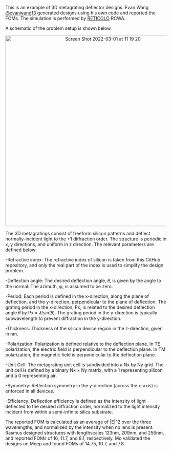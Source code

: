 This is an example of 3D metagrating deflector designs. Evan Wang [@evanwang13](https://github.com/evanwang13) generated designs using his own code and reported the FOMs. The simulation is performed by [RETICOLO](https://www.lp2n.institutoptique.fr/equipes-de-recherche-du-lp2n/light-complex-nanostructures) RCWA. 

A schematic of the problem setup is shown below. 

<p align="center">
<img width="594" alt="Screen Shot 2022-03-01 at 11 19 20" src="https://user-images.githubusercontent.com/25192039/156206561-cd0fe0f2-a889-49c8-a377-ee085f62df20.png">
</p>


The 3D metagratings consist of freeform silicon patterns and deflect normally-incident light to the +1 diffraction order. The structure is periodic in x, y directions, and uniform in z direction. The relevant parameters are defined below:

-Refractive index: The refractive index of silicon is taken from this GitHub repository, and only the real part of the index is used to simplify the design problem.

-Deflection angle: The desired deflection angle, 𝜃, is given by the angle to the normal. The azimuth, φ, is assumed to be zero.

-Period: Each period is defined in the x-direction, along the plane of deflection, and the y-direction, perpendicular to the plane of deflection. The grating period in the x-direction, Px, is related to the desired deflection angle 𝜃 by Px = 𝜆/sin(𝜃). The grating period in the y-direction is typically subwavelength to prevent diffraction in the y-direction.

-Thickness: Thickness of the silicon device region in the z-direction, given in nm.

-Polarization: Polarization is defined relative to the deflection plane. In TE polarization, the electric field is perpendicular to the deflection plane. In TM polarization, the magnetic field is perpendicular to the deflection plane.

-Unit Cell: The metagrating unit cell is subdivided into a Nx by Ny grid. The unit cell is defined by a binary Nx × Ny matrix, with a 1 representing silicon and a 0 representing air.

-Symmetry: Reflection symmetry in the y-direction (across the x-axis) is enforced in all devices.

-Efficiency: Deflection efficiency is defined as the intensity of light deflected to the desired diffraction order, normalized to the light intensity incident from within a semi-infinite silica substrate.

The reported FOM is calculated as an average of |E|^2 over the three wavelengths, and normalized by the intensity when no lens is present. Rasmus designed structures with lengthscales 123nm, 209nm, and 256nm, and reported FOMs of 16, 11.7, and 8.1, respectively. Mo validated the designs on Meep and found FOMs of 14.75, 10.7, and 7.8.


